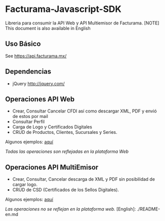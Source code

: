 # Facturama-Javascript-SDK
Libreria para consumir la API Web y API Multiemisor de Facturama.
[NOTE] This document is also available in English

Uso Básico
-----------
See https://api.facturama.mx/

## Dependencias

* jQuery http://jquery.com/

## Operaciones API Web

* Crear, Consultar Cancelar CFDI así como descargar XML, PDF y envió de estos por mail 
* Consultar Perfil 
* Carga de Logo y Certificados Digitales 
* CRUD de Productos, Clientes, Sucursales y Series. 

Algunos ejemplos: [aquí](https://github.com/Facturama/facturama-javascript-sdk/wiki/API-Web)

*Todas las operaciones son reflejadas en la plataforma Web* 

## Operaciones API MultiEmisor

* Crear, Consultar, Cancelar descarga de XML y PDF sin posibilidad de cargar logo. 
* CRUD de CSD (Certificados de los Sellos Digitales).

Algunos ejemplos: [aquí](https://github.com/Facturama/facturama-javascript-sdk/wiki/API-MultiEmisor)

*Las operaciones no se reflejan en la plataforma web.*
[English]: ./README-en.md
